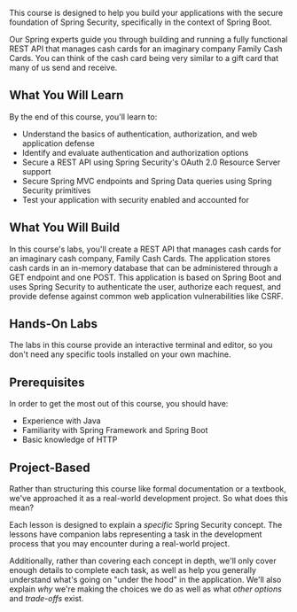 This course is designed to help you build your applications with the secure foundation of Spring Security, specifically in the context of Spring Boot.

Our Spring experts guide you through building and running a fully functional REST API that manages cash cards for an imaginary company Family Cash Cards. You can think of the cash card being very similar to a gift card that many of us send and receive.

## What You Will Learn

By the end of this course, you'll learn to:

- Understand the basics of authentication, authorization, and web application defense
- Identify and evaluate authentication and authorization options
- Secure a REST API using Spring Security's OAuth 2.0 Resource Server support
- Secure Spring MVC endpoints and Spring Data queries using Spring Security primitives
- Test your application with security enabled and accounted for

## What You Will Build

In this course's labs, you'll create a REST API that manages cash cards for an imaginary cash company, Family Cash Cards. The application stores cash cards in an in-memory database that can be administered through a GET endpoint and one POST. This application is based on Spring Boot and uses Spring Security to authenticate the user, authorize each request, and provide defense against common web application vulnerabilities like CSRF.

## Hands-On Labs

The labs in this course provide an interactive terminal and editor, so you don't need any specific tools installed on your own machine.

## Prerequisites

In order to get the most out of this course, you should have:

- Experience with Java
- Familiarity with Spring Framework and Spring Boot
- Basic knowledge of HTTP

## Project-Based

Rather than structuring this course like formal documentation or a textbook, we've approached it as a real-world development project. So what does this mean?

Each lesson is designed to explain a _specific_ Spring Security concept. The lessons have companion labs representing a task in the development process that you may encounter during a real-world project.

Additionally, rather than covering each concept in depth, we'll only cover enough details to complete each task, as well as help you generally understand what's going on "under the hood" in the application. We'll also explain _why_ we're making the choices we do as well as what _other options_ and _trade-offs_ exist.
